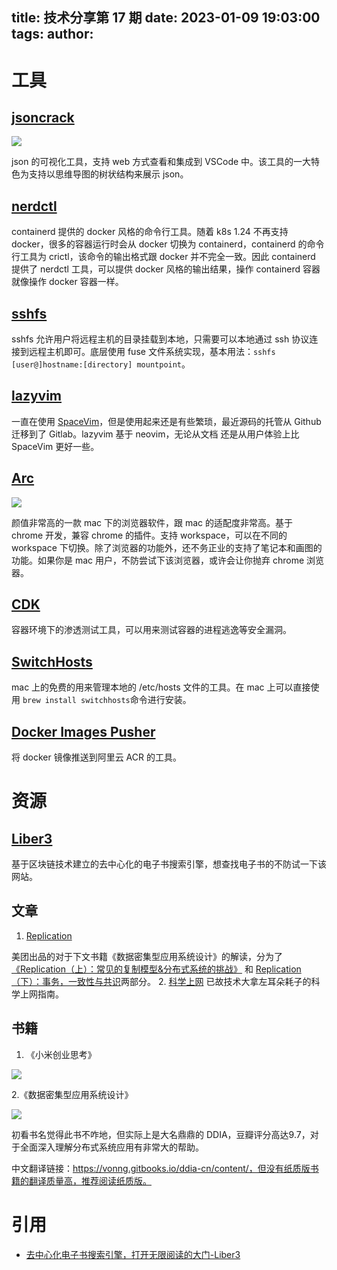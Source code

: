title: 技术分享第 17 期
date: 2023-01-09 19:03:00
tags:
author:
---
# 工具

## [jsoncrack](https://jsoncrack.com/)

![](https://kuring.oss-cn-beijing.aliyuncs.com/knowledge/jsoncrack.webp)

json 的可视化工具，支持 web 方式查看和集成到 VSCode 中。该工具的一大特色为支持以思维导图的树状结构来展示 json。

## [nerdctl](https://github.com/containerd/nerdctl)

containerd 提供的 docker 风格的命令行工具。随着 k8s 1.24 不再支持 docker，很多的容器运行时会从 docker 切换为 containerd，containerd 的命令行工具为 crictl，该命令的输出格式跟 docker 并不完全一致。因此 containerd 提供了 nerdctl 工具，可以提供 docker 风格的输出结果，操作 containerd 容器就像操作 docker 容器一样。

## [sshfs](https://github.com/deadbeefsociety/sshfs)

sshfs 允许用户将远程主机的目录挂载到本地，只需要可以本地通过 ssh 协议连接到远程主机即可。底层使用 fuse 文件系统实现，基本用法：`sshfs [user@]hostname:[directory] mountpoint`。

## [lazyvim](https://www.lazyvim.org/)

一直在使用 [SpaceVim](https://spacevim.org/)，但是使用起来还是有些繁琐，最近源码的托管从 Github 迁移到了 Gitlab。lazyvim 基于 neovim，无论从文档
还是从用户体验上比 SpaceVim 更好一些。

## [Arc](https://arc.net/)

![](https://kuring.oss-cn-beijing.aliyuncs.com/knowledge/arc.jpg)

颜值非常高的一款 mac 下的浏览器软件，跟 mac 的适配度非常高。基于 chrome 开发，兼容 chrome 的插件。支持 workspace，可以在不同的 workspace 下切换。除了浏览器的功能外，还不务正业的支持了笔记本和画图的功能。如果你是 mac 用户，不防尝试下该浏览器，或许会让你抛弃 chrome 浏览器。

## [CDK](https://github.com/cdk-team/CDK/wiki/CDK-Home-CN)

容器环境下的渗透测试工具，可以用来测试容器的进程逃逸等安全漏洞。
## [SwitchHosts](https://github.com/oldj/SwitchHosts)
mac 上的免费的用来管理本地的  /etc/hosts 文件的工具。在 mac 上可以直接使用 `brew install switchhosts`命令进行安装。

## [Docker Images Pusher](https://github.com/tech-shrimp/docker_image_pusher)
将 docker 镜像推送到阿里云 ACR 的工具。

# 资源

## [Liber3](https://liber3.eth.limo/)
基于区块链技术建立的去中心化的电子书搜索引擎，想查找电子书的不防试一下该网站。

## 文章

1. [Replication](https://mp.weixin.qq.com/s/LB5SR4ypQwDxzueI1ai2Kg)

美团出品的对于下文书籍《数据密集型应用系统设计》的解读，分为了[《Replication（上）：常见的复制模型&分布式系统的挑战》](https://mp.weixin.qq.com/s/LB5SR4ypQwDxzueI1ai2Kg) 和 [Replication（下）：事务，一致性与共识](https://mp.weixin.qq.com/s/O9Z5e_BzdxKcULHigYMkRg)两部分。
2. [科学上网](https://github.com/haoel/haoel.github.io#-%E7%A7%91%E5%AD%A6%E4%B8%8A%E7%BD%91-)
已故技术大拿左耳朵耗子的科学上网指南。

## 书籍

1. 《小米创业思考》

![](https://kuring.oss-cn-beijing.aliyuncs.com/knowledge/xiaomi.jpeg)

2.《数据密集型应用系统设计》

![](https://kuring.oss-cn-beijing.aliyuncs.com/knowledge/ddia.jpeg)

初看书名觉得此书不咋地，但实际上是大名鼎鼎的 DDIA，豆瓣评分高达9.7，对于全面深入理解分布式系统应用有非常大的帮助。

中文翻译链接：https://vonng.gitbooks.io/ddia-cn/content/，但没有纸质版书籍的翻译质量高，推荐阅读纸质版。

# 引用
- [去中心化电子书搜索引擎，打开无限阅读的大门-Liber3](https://mp.weixin.qq.com/s/UiXfQaRFXnkjem_GUNG5Vg)